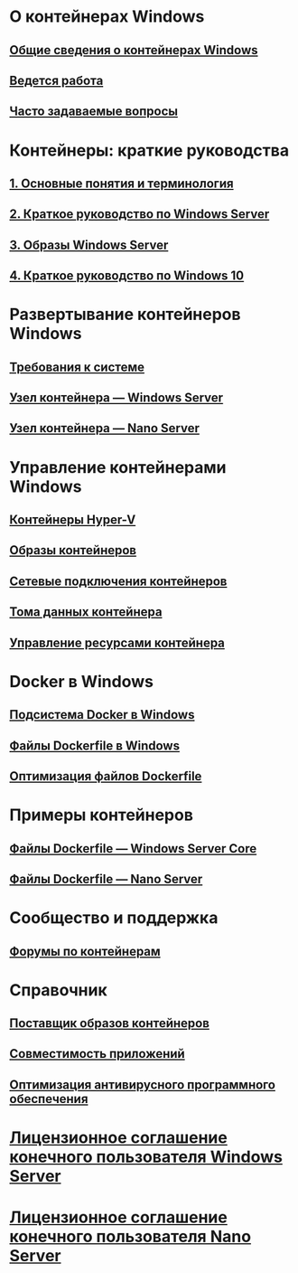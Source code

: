 # О контейнерах Windows
## [Общие сведения о контейнерах Windows](about/about_overview.md)
## [Ведется работа](about/work_in_progress.md)
## [Часто задаваемые вопросы](about/faq.md)

# Контейнеры: краткие руководства
## [1. Основные понятия и терминология](quick_start/quick_start.md)
## [2. Краткое руководство по Windows Server](quick_start/quick_start_windows_server.md)
## [3. Образы Windows Server](quick_start/quick_start_images.md)
## [4. Краткое руководство по Windows 10](quick_start/quick_start_windows_10.md)

# Развертывание контейнеров Windows
## [Требования к системе](deployment/system_requirements.md)
## [Узел контейнера — Windows Server](deployment/deployment.md)
## [Узел контейнера — Nano Server](deployment/deployment_nano.md)

# Управление контейнерами Windows
## [Контейнеры Hyper-V](management/hyperv_container.md)
## [Образы контейнеров](management/manage_images.md)
## [Сетевые подключения контейнеров](management/container_networking.md)
## [Тома данных контейнера](management/manage_data.md)
## [Управление ресурсами контейнера](management/manage_resources.md)

# Docker в Windows
## [Подсистема Docker в Windows](deployment/docker_windows.md)
## [Файлы Dockerfile в Windows](docker/manage_windows_dockerfile.md)
## [Оптимизация файлов Dockerfile](docker/optimize_windows_dockerfile.md)

# Примеры контейнеров
## [Файлы Dockerfile — Windows Server Core](https://github.com/Microsoft/Virtualization-Documentation/tree/master/windows-container-samples/windowsservercore)
## [Файлы Dockerfile — Nano Server](https://github.com/Microsoft/Virtualization-Documentation/tree/master/windows-container-samples/nanoserver)

# Сообщество и поддержка
## [Форумы по контейнерам](https://social.msdn.microsoft.com/Forums/en-US/home?forum=windowscontainers)

# Справочник
## [Поставщик образов контейнеров](https://github.com/PowerShell/ContainerProvider)
## [Совместимость приложений](reference/app_compat.md)
## [Оптимизация антивирусного программного обеспечения](https://msdn.microsoft.com/en-us/windows/hardware/drivers/ifs/anti-virus-optimization-for-windows-containers)
# [Лицензионное соглашение конечного пользователя Windows Server](EULA.md)
# [Лицензионное соглашение конечного пользователя Nano Server](Nano_EULA.md)



<!--HONumber=Jun16_HO1-->


